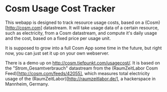 # Cosm Usage Cost Tracker
This webapp is designed to track resource usage costs, based on a (Cosm)[http://cosm.com] datastream.
It will take usage data of a certain resource, such as electricity, from a Cosm datastream, and compute it's daily usage and the cost, based on a fixed price per usage unit.

It is supposed to grow into a full Cosm App some time in the future, but right now, you can just set it up on your own webserver.

There is a demo up on http://cosm.tiefpunkt.com/usagecost/. It is based on the "Strom_Gesamtverbrauch" datastream from the (RaumZeitLabor Cosm Feed)[http://cosm.com/feeds/42055], which measures total electricity usage of the (RaumZeitLabor)[http://raumzeitlabor.de/], a hackerspace in Mannheim, Germany.
